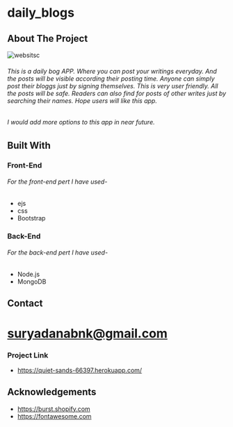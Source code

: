 # daily_blogs
## About The Project
![websitsc](https://user-images.githubusercontent.com/69008196/117141675-730b8300-adcc-11eb-85e7-e5c088d5c195.png)
###### This is a daily bog APP. Where you can post your writings everyday. And the posts will be visible according their posting time. Anyone can simply post their bloggs just by signing themselves. This is very user friendly. All the posts will be safe. Readers can also find for posts of other writes just by searching their names. Hope users will like this app.

###### I would add more options to this app in near future.

## Built With
### Front-End
###### For the front-end pert I have used-
* ejs
* css
* Bootstrap
### Back-End
###### For the back-end pert I have used-
* Node.js
* MongoDB

## Contact
# suryadanabnk@gmail.com
### Project Link
* https://quiet-sands-66397.herokuapp.com/

## Acknowledgements
* https://burst.shopify.com
* https://fontawesome.com
